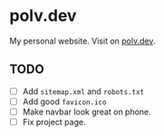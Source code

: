 # polv.dev

My personal website. Visit on [polv.dev](https://polv.dev).

## TODO

- [ ] Add `sitemap.xml` and `robots.txt`
- [ ] Add good `favicon.ico`
- [ ] Make navbar look great on phone.
- [ ] Fix project page.
